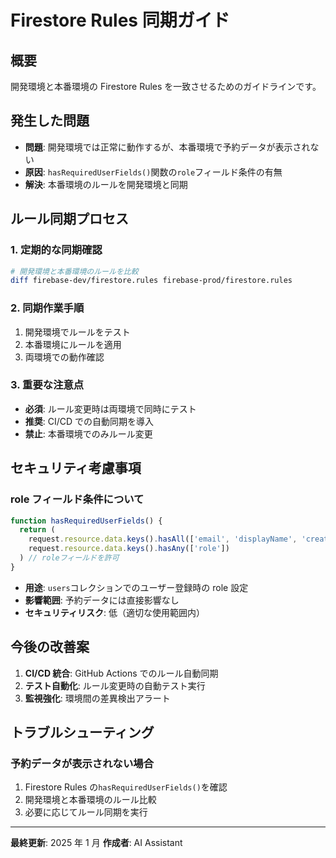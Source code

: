 # Firestore Rules 同期ガイド

## 概要

開発環境と本番環境の Firestore Rules を一致させるためのガイドラインです。

## 発生した問題

- **問題**: 開発環境では正常に動作するが、本番環境で予約データが表示されない
- **原因**: `hasRequiredUserFields()`関数の`role`フィールド条件の有無
- **解決**: 本番環境のルールを開発環境と同期

## ルール同期プロセス

### 1. 定期的な同期確認

```bash
# 開発環境と本番環境のルールを比較
diff firebase-dev/firestore.rules firebase-prod/firestore.rules
```

### 2. 同期作業手順

1. 開発環境でルールをテスト
2. 本番環境にルールを適用
3. 両環境での動作確認

### 3. 重要な注意点

- **必須**: ルール変更時は両環境で同時にテスト
- **推奨**: CI/CD での自動同期を導入
- **禁止**: 本番環境でのみルール変更

## セキュリティ考慮事項

### role フィールド条件について

```javascript
function hasRequiredUserFields() {
  return (
    request.resource.data.keys().hasAll(['email', 'displayName', 'createdAt']) &&
    request.resource.data.keys().hasAny(['role'])
  ) // roleフィールドを許可
}
```

- **用途**: `users`コレクションでのユーザー登録時の role 設定
- **影響範囲**: 予約データには直接影響なし
- **セキュリティリスク**: 低（適切な使用範囲内）

## 今後の改善案

1. **CI/CD 統合**: GitHub Actions でのルール自動同期
2. **テスト自動化**: ルール変更時の自動テスト実行
3. **監視強化**: 環境間の差異検出アラート

## トラブルシューティング

### 予約データが表示されない場合

1. Firestore Rules の`hasRequiredUserFields()`を確認
2. 開発環境と本番環境のルール比較
3. 必要に応じてルール同期を実行

---

**最終更新**: 2025 年 1 月
**作成者**: AI Assistant
